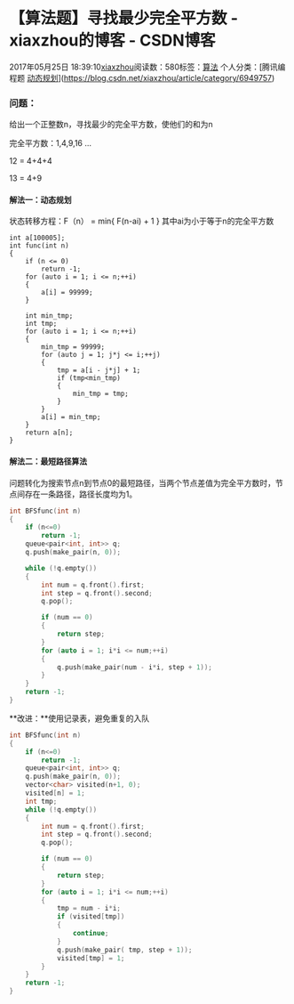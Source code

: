 # 【算法题】寻找最少完全平方数 - xiaxzhou的博客 - CSDN博客





2017年05月25日 18:39:10[xiaxzhou](https://me.csdn.net/xiaxzhou)阅读数：580标签：[算法](https://so.csdn.net/so/search/s.do?q=算法&t=blog)
个人分类：[腾讯编程题																[动态规划](https://blog.csdn.net/xiaxzhou/article/category/6958606)](https://blog.csdn.net/xiaxzhou/article/category/6949757)








### **问题：**

> 
给出一个正整数n，寻找最少的完全平方数，使他们的和为n 

  完全平方数：1,4,9,16 … 

  12 = 4+4+4 

  13 = 4+9
#### 解法一：动态规划

状态转移方程：F（n） = min{  F(n-ai) + 1 } 其中ai为小于等于n的完全平方数  

```
int a[100005];
int func(int n)
{
    if (n <= 0)
        return -1;
    for (auto i = 1; i <= n;++i)
    {
        a[i] = 99999;
    }

    int min_tmp;
    int tmp;
    for (auto i = 1; i <= n;++i)
    {
        min_tmp = 99999;
        for (auto j = 1; j*j <= i;++j)
        {
            tmp = a[i - j*j] + 1;
            if (tmp<min_tmp)
            {
                min_tmp = tmp;
            }
        }
        a[i] = min_tmp;
    }
    return a[n];
}
```

#### 解法二：最短路径算法

问题转化为搜索节点n到节点0的最短路径，当两个节点差值为完全平方数时，节点间存在一条路径，路径长度均为1。

```cpp
int BFSfunc(int n)
{
    if (n<=0)
        return -1;
    queue<pair<int, int>> q;
    q.push(make_pair(n, 0));

    while (!q.empty())
    {
        int num = q.front().first;
        int step = q.front().second;
        q.pop();

        if (num == 0)
        {
            return step;
        }
        for (auto i = 1; i*i <= num;++i)
        {
            q.push(make_pair(num - i*i, step + 1));
        }
    }
    return -1;
}
```

**改进：**使用记录表，避免重复的入队

```cpp
int BFSfunc(int n)
{
    if (n<=0)
        return -1;
    queue<pair<int, int>> q;
    q.push(make_pair(n, 0));
    vector<char> visited(n+1, 0);
    visited[n] = 1;
    int tmp;
    while (!q.empty())
    {
        int num = q.front().first;
        int step = q.front().second;
        q.pop();

        if (num == 0)
        {
            return step;
        }
        for (auto i = 1; i*i <= num;++i)
        {
            tmp = num - i*i;
            if (visited[tmp])
            {
                continue;
            }
            q.push(make_pair( tmp, step + 1));
            visited[tmp] = 1;
        }
    }
    return -1;
}
```






